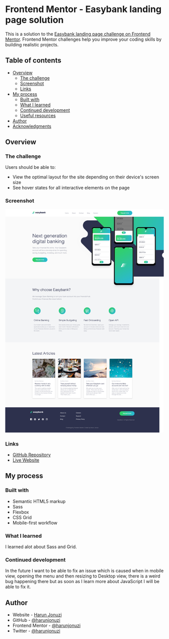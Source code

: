 # Frontend Mentor - Easybank landing page solution

This is a solution to the [Easybank landing page challenge on Frontend Mentor](https://www.frontendmentor.io/challenges/easybank-landing-page-WaUhkoDN). Frontend Mentor challenges help you improve your coding skills by building realistic projects.

## Table of contents

- [Overview](#overview)
  - [The challenge](#the-challenge)
  - [Screenshot](#screenshot)
  - [Links](#links)
- [My process](#my-process)
  - [Built with](#built-with)
  - [What I learned](#what-i-learned)
  - [Continued development](#continued-development)
  - [Useful resources](#useful-resources)
- [Author](#author)
- [Acknowledgments](#acknowledgments)

## Overview

### The challenge

Users should be able to:

- View the optimal layout for the site depending on their device's screen size
- See hover states for all interactive elements on the page

### Screenshot

![](./screenshots/Easybank-Full.png)

### Links

- [GitHub Repository](https://github.com/harunjonuzi/FeM-harunj-easybank "GitHub Repository")
- [Live Website](https://harunjonuzi.github.io/FeM-harunj-easybank/ "Live Website")

## My process

### Built with

- Semantic HTML5 markup
- Sass
- Flexbox
- CSS Grid
- Mobile-first workflow

### What I learned

I learned alot about Sass and Grid.

### Continued development

In the future I want to be able to fix an issue which is caused when in mobile view, opening the menu and then resizing to Desktop view, there is a weird bug happening there but as soon as I learn more about JavaScript I will be able to fix it.

## Author

- Website - [Harun Jonuzi](https://www.harunjonuzi.com)
- GitHub - [@harunjonuzi](https://www.github.com/harunjonuzi)
- Frontend Mentor - [@harunjonuzi](https://www.frontendmentor.io/profile/harunjonuzi)
- Twitter - [@harunjonuzi](https://www.twitter.com/harunjonuzi)
